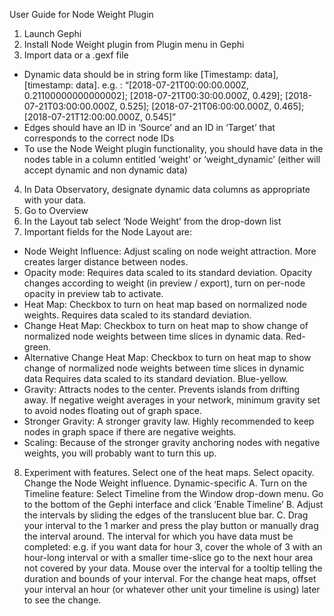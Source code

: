 User Guide for Node Weight Plugin

1. Launch Gephi
2. Install Node Weight plugin from Plugin menu in Gephi
3. Import data or a .gexf file
  * Dynamic data should be in string form like  [Timestamp: data], [timestamp: data].
    e.g. : “[2018-07-21T00:00:00.000Z, 0.21100000000000002]; [2018-07-21T00:30:00.000Z, 0.429]; [2018-07-21T03:00:00.000Z, 0.525]; [2018-07-21T06:00:00.000Z, 0.465]; [2018-07-21T12:00:00.000Z, 0.545]”
  * Edges should have an ID in ‘Source’ and an ID in ‘Target’ that corresponds to the correct node IDs
  * To use the Node Weight plugin functionality, you should have data in the nodes table in a column entitled ‘weight’ or ‘weight_dynamic’ (either will accept dynamic and non dynamic data)
4. In Data Observatory, designate dynamic data columns as appropriate with your data.
5. Go to Overview
6. In the Layout tab select ‘Node Weight’ from the drop-down list
7. Important fields for the Node Layout are:
  * Node Weight Influence: Adjust scaling on node weight attraction. More creates larger distance between nodes.
  * Opacity mode: Requires data scaled to its standard deviation. Opacity changes according to weight (in preview / export), turn on per-node opacity in preview tab to activate.
  * Heat Map: Checkbox to turn on heat map based on normalized node weights. Requires data scaled to its standard deviation.
  * Change Heat Map: Checkbox to turn on heat map to show change of normalized node weights between time slices in dynamic data. Red-green.
  * Alternative Change Heat Map: Checkbox to turn on heat map to show change of normalized node weights between time slices in dynamic data Requires data scaled to its standard deviation. Blue-yellow.
  * Gravity: Attracts nodes to the center. Prevents islands from drifting away. If negative weight averages in your network, minimum gravity set to avoid nodes floating out of graph space.
  * Stronger Gravity: A stronger gravity law. Highly recommended to keep nodes in graph space if there are negative weights.
  * Scaling: Because of the stronger gravity anchoring nodes with negative weights, you will probably want to turn this up.

8. Experiment with features. Select one of the heat maps. Select opacity. Change the Node Weight influence.
  Dynamic-specific
    A. Turn on the Timeline feature: Select Timeline from the Window drop-down menu. Go to the bottom of the Gephi interface and click ‘Enable Timeline’
    B. Adjust the intervals by sliding the edges of the translucent blue bar.
    C. Drag your interval to the 1 marker and press the play button or manually drag the interval around. The interval for which you have data must be completed: e.g. if you want data for hour 3, cover the whole of 3 with an hour-long interval or with a smaller time-slice go to the next hour area not covered by your data. Mouse over the interval for a tooltip telling the duration and bounds of your interval. For the change heat maps, offset your interval an hour (or whatever other unit your timeline is using) later to see the change.




